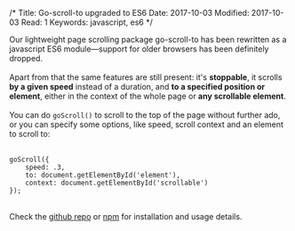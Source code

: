 /*
Title: Go-scroll-to upgraded to ES6
Date: 2017-10-03
Modified: 2017-10-03
Read: 1
Keywords: javascript, es6
*/

Our lightweight page scrolling package go-scroll-to has been rewritten as 
a javascript ES6 module&mdash;support for older browsers has been definitely dropped.  
<br>
Apart from that the same features are still present: it's **stoppable**, it scrolls **by a given speed** instead of a duration, 
and **to a specified position or element**, either in the context of the whole page or **any scrollable element**.  
<br>
You can do ``goScroll()`` to scroll to the top of the page without further ado, or you can specify some options, 
like speed, scroll context and an element to scroll to:  
<br>
```
goScroll({
    speed: .3,
    to: document.getElementById('element'),
    context: document.getElementById('scrollable')
});
```  
<br>
Check the <a href="https://github.com/pecuchet/go-scroll-to" target="_blank" rel="noopener">github repo</a>
or <a href="https://www.npmjs.com/package/go-scroll-to" target="_blank" rel="noopener">npm</a>
for installation and usage details.


